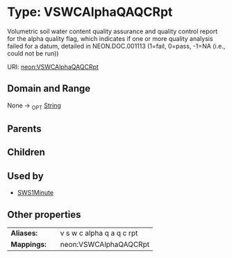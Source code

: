 
# Type: VSWCAlphaQAQCRpt


Volumetric soil water content quality assurance and quality control report for the alpha quality flag, which indicates if one or more quality analysis failed for a datum, detailed in NEON.DOC.001113 (1=fail, 0=pass, -1=NA (i.e., could not be run))

URI: [neon:VSWCAlphaQAQCRpt](https://data.neonscience.org/VSWCAlphaQAQCRpt)


## Domain and Range

None ->  <sub>OPT</sub> [String](types/String.md)

## Parents


## Children


## Used by

 * [SWS1Minute](SWS1Minute.md)

## Other properties

|  |  |  |
| --- | --- | --- |
| **Aliases:** | | v s w c alpha q a q c rpt |
| **Mappings:** | | neon:VSWCAlphaQAQCRpt |

